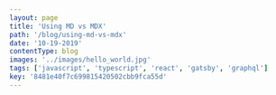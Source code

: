 ```yaml
---
layout: page
title: 'Using MD vs MDX'
path: '/blog/using-md-vs-mdx'
date: '10-19-2019'
contentType: blog
images: '../images/hello_world.jpg'
tags: ['javascript', 'typescript', 'react', 'gatsby', 'graphql']
key: '8481e40f7c699815420502cbb9fca55d'
---
```

